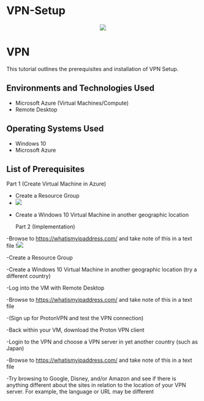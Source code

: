 # VPN-Setup
<p align="center">
<img src="https://github-production-user-asset-6210df.s3.amazonaws.com/142756706/270819838-21b5a839-bc04-48cd-94cb-74f3da5b423d.png"/>
</p>



<h1> VPN </h1>
This tutorial outlines the prerequisites and installation of VPN Setup.<br />



<h2>Environments and Technologies Used</h2>

- Microsoft Azure (Virtual Machines/Compute)
- Remote Desktop
  

<h2>Operating Systems Used </h2>

- Windows 10</b> 
- Microsoft Azure 

<h2>List of Prerequisites</h2>

 Part 1 (Create Virtual Machine in Azure)

- Create a Resource Group
- <img src="https://github.com/Jbr2621/VPN-Setup/assets/142756706/697f8d8e-8b00-44d1-acfd-4d74bb4816a6.png"/>
</p>

- Create a Windows 10 Virtual Machine in another geographic location

  Part 2 (Implementation)
 
-Browse to https://whatismyipaddress.com/ and take note of this in a text file
!<img src="https://github.com/Jbr2621/VPN-Setup/assets/142756706/1c8d4db5-29bd-418c-82bf-660bf8ad4f96.png"/> 
</p>


-Create a Resource Group

-Create a Windows 10 Virtual Machine in another geographic location (try a different country)

-Log into the VM with Remote Desktop

-Browse to https://whatismyipaddress.com/ and take note of this in a text file

-(Sign up for ProtonVPN and test the VPN connection) 

-Back within your VM, download the Proton VPN client

-Login to the VPN and choose a VPN server in yet another country (such as Japan)

-Browse to https://whatismyipaddress.com/  and take note of this in a text file

-Try browsing to Google, Disney, and/or Amazon and see if there is anything different about the sites in relation to the location of your VPN server. For example, the language or URL may be different


